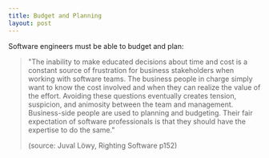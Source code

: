 ```yaml
---
title: Budget and Planning
layout: post
---
```


Software engineers must be able to budget and plan:

> "The inability to make educated decisions about time and cost is a constant source of frustration for business stakeholders when working with software teams. The business people in charge simply want to know the cost involved and when they can realize the value of the effort. Avoiding these questions eventually creates tension, suspicion, and animosity between the team and management. Business-side people are used to planning and budgeting. Their fair expectation of software professionals is that they should have the expertise to do the same."
> 
> (source: Juval Löwy, Righting Software p152)